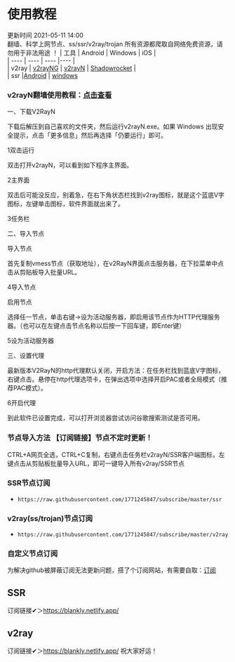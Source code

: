 # 使用教程
更新时间 2021-05-11 14:00  
翻墙、科学上网节点、ss/ssr/v2ray/trojan
所有资源都爬取自网络免费资源，请勿用于非法用途  ！
|  工具  | Android  | Windows  | iOS  |  
|  ----  | ----   | ----  |----  |  
| v2ray  | [v2rayNG](https://github.com/2dust/v2rayNG/releases/download/1.4.12/v2rayNG_1.4.12_arm64-v8a.apk) | [v2rayN](https://github.com/2dust/v2rayN/releases/download/3.27/v2rayN-Core.zip) | [Shadowrocket](https://1771245847.lanzous.com/iCSiXhkaxbg) |  
| ssr  |[Android](https://github.com/shadowsocksrr/shadowsocksr-android/releases/download/3.5.4/shadowsocksr-android-3.5.4.apk) | [windows](https://github.com/shadowsocksr-backup/shadowsocksr-csharp/releases/download/4.7.0/ShadowsocksR-4.7.0-win.7z)  
### v2rayN翻墙使用教程：[点击查看](https://github.com/freefq/tutorials)  
一、下载V2RayN

下载后解压到自己喜欢的文件夹，然后运行v2rayN.exe。如果 Windows 出现安全提示，点击「更多信息」然后再选择「仍要运行」即可。

1双击运行

双击打开v2rayN，可以看到如下程序主界面。

2主界面

双击后可能没反应，别着急，在右下角状态栏找到v2ray图标，就是这个蓝底V字图标，左键单击图标，软件界面就出来了。

3任务栏

二、导入节点

导入节点

首先复制vmess节点（获取地址），在v2RayN界面点击服务器，在下拉菜单中点击从剪贴板导入批量URL。

4导入节点

启用节点

选择任一节点，单击右键->设为活动服务器，即启用该节点作为HTTP代理服务器。（也可以在左键点击节点名称以后按一下回车键，即Enter键）

5设为活动服务器

三、设置代理

最新版本V2RayN的http代理默认关闭，开启方法：在任务栏找到蓝底V字图标，右键点击。悬停在http代理选项卡，在弹出选项中选择开启PAC或者全局模式（推荐PAC模式）。

6开启代理

到此软件已设置完成，可以打开浏览器尝试访问谷歌搜索测试是否可用。

### 节点导入方法  【订阅链接】节点不定时更新！
CTRL+A网页全选，CTRL+C复制，右键点击任务栏v2rayN/SSR客户端图标，左键点击从剪贴板批量导入URL，即可一键导入所有v2ray/SSR节点  
### SSR节点订阅  
- `https://raw.githubusercontent.com/1771245847/subscribe/master/ssr`  
### v2ray(ss/trojan)节点订阅  
- `https://raw.githubusercontent.com/1771245847/subscribe/master/v2ray`  
### 自定义节点订阅  
为解决github被屏蔽订阅无法更新问题，搭了个订阅网站，有需要自取：[订阅](https://blankly.netlify.app/)  
## SSR  
  订阅链接✔＞https://blankly.netlify.app/
## v2ray  
  订阅链接✔＞https://blankly.netlify.app/
祝大家好运！

